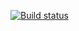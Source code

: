 [![Build status](https://ci.appveyor.com/api/projects/status/fd6xiefam6r9g37s/branch/master?svg=true)](https://ci.appveyor.com/project/andreygork/patterns/branch/master)
